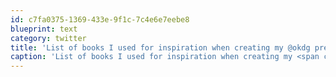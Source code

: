```yaml
---
id: c7fa0375-1369-433e-9f1c-7c4e6e7eebe8
blueprint: text
category: twitter
title: 'List of books I used for inspiration when creating my @okdg presentation: http://darylchymko.ca/?p=139'
caption: 'List of books I used for inspiration when creating my <span class="username username_linked">@<a href="https://twitter.com/okdg" title="OKDG">okdg</a></span> presentation: http://darylchymko.ca/?p=139'
---
```

